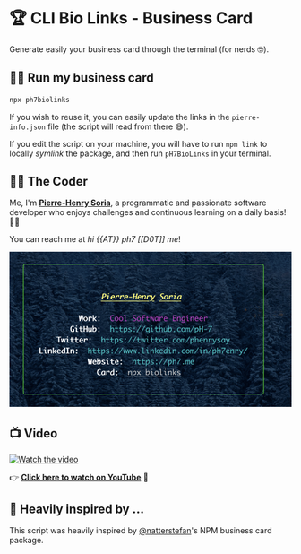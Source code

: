 # 🏆 CLI Bio Links - Business Card

Generate easily your business card through the terminal (for nerds 🤓).

## 👨‍💻 Run my business card

```bash
npx ph7biolinks
```

If you wish to reuse it, you can easily update the links in the `pierre-info.json` file (the script will read from there 😄).

If you edit the script on your machine, you will have to run `npm link` to locally _symlink_ the package, and then run `pH7BioLinks` in your terminal.

## 👨‍🍳 The Coder

Me, I'm **[Pierre-Henry Soria](https://ph7.me)**, a programmatic and passionate software developer who enjoys challenges and continuous learning on a daily basis! 👨‍🏭

You can reach me at _hi {{AT}} ph7 [[D0T]] me_!

![My Business Card npm generator](business-card-npm-generator.png)


## :tv: Video

[![Watch the video](https://i1.ytimg.com/vi/flXL1NiDBec/hqdefault.jpg)](https://www.youtube.com/watch?v=flXL1NiDBec)

👉 **[Click here to watch on YouTube](https://www.youtube.com/watch?v=flXL1NiDBec)** 🎉


## 👀 Heavily inspired by ...

This script was heavily inspired by [@natterstefan](https://github.com/natterstefan)'s NPM business card package.
